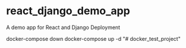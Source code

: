 # react_django_demo_app
A demo app for React and Django Deployment

docker-compose down
docker-compose up -d
"# docker_test_project" 
